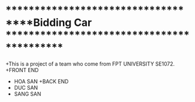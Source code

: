 # ***********************************Bidding Car ******************************************
+This is a project of a team who come from FPT UNIVERSITY SE1072.
+FRONT END
  - HOA SAN
+BACK END
  - DUC SAN
  - SANG SAN
